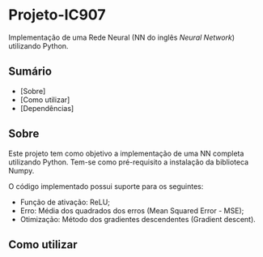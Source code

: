# Projeto-IC907
Implementação de uma Rede Neural (NN do inglês _Neural Network_) utilizando Python. 

## Sumário
- [Sobre]
- [Como utilizar]
- [Dependências]

## Sobre
Este projeto tem como objetivo a implementação de uma NN completa utilizando Python.
Tem-se como pré-requisito a instalação da biblioteca Numpy.

O código implementado possui suporte para os seguintes:
- Função de ativação: ReLU;
- Erro: Média dos quadrados dos erros (Mean Squared Error - MSE);
- Otimização: Método dos gradientes descendentes (Gradient descent).

## Como utilizar

